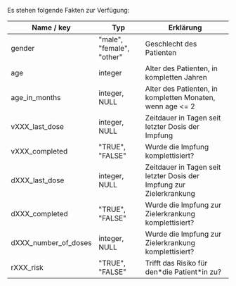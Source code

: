 Es stehen folgende Fakten zur Verfügung: 

| Name / key | Typ           | Erklärung |
|------------|---------------|-----------| 
| gender     | "male", "female", "other" | Geschlecht des Patienten |
| age        | integer       | Alter des Patienten, in kompletten Jahren |
| age_in_months| integer, NULL       | Alter des Patienten, in kompletten Monaten, wenn age <= 2 |
| vXXX_last_dose| integer, NULL | Zeitdauer in Tagen seit letzter Dosis der Impfung |
| vXXX_completed| "TRUE", "FALSE" | Wurde die Impfung komplettisiert? |
| dXXX_last_dose| integer, NULL | Zeitdauer in Tagen seit letzter Dosis der Impfung zur Zielerkrankung |
| dXXX_completed| "TRUE", "FALSE" | Wurde die Impfung zur Zielerkrankung komplettisiert? |
| dXXX_number_of_doses| integer, NULL | Wurde die Impfung zur Zielerkrankung komplettisiert? |
| rXXX_risk| "TRUE", "FALSE" | Trifft das Risiko für den\*die Patient\*in zu? |
